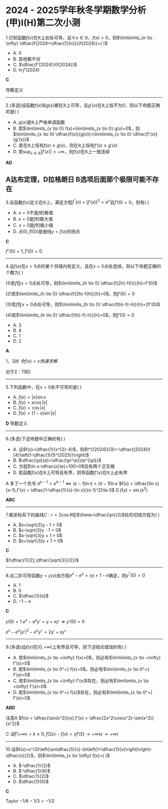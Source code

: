 # 2024 - 2025学年秋冬学期数学分析(甲)I(H)第二次小测


1.已知函数$f(x)$在$\mathbb{R}$上处处可导，且$\forall x \in \mathbb{R}$，$f(x)>0$，则$\lim\limits_{n \to \infty} \dfrac{f(2024+\dfrac{1}{n})}{f(2024)}=( )$

- A. 0
- B. 其他都不对
- C. $\dfrac{f'(2024)}{f(2024)}$
- D. $\ln f'(2024)$

**C** 

导数定义

---

2.(多选)设函数$f(x)$和$g(x)$都在$\mathbb{R}$上可导，且$g'(x)$在$\mathbb{R}$上恒不为0，则以下命题正确的是( )

- A. $g(x)$是$\mathbb{R}$上严格单调函数
- B. 若$\lim\limits_{x \to 0} f(x)=\lim\limits_{x \to 0} g(x)=0$，则$\lim\limits_{x \to 0} \dfrac{f(x)}{g(x)}=\lim\limits_{x \to 0} \dfrac{f'(x)}{g'(x)}$
- C. 若在$\mathbb{R}$上恒有$f(x) \geq g(x)$，则在$\mathbb{R}$上恒有$f'(x) \geq g'(x)$
- D. 若$\sup_{x \in \mathbb{R}}|f'(x)|<+\infty$，则$f(x)$在$\mathbb{R}$上一致连续

**AD**

A达布定理，D拉格朗日
B选项后面那个极限可能不存在
---

3.设函数$f(x)$定义在$\mathbb{R}$上，满足方程$f^{\prime \prime}(x)+(f'(x))^{2}=e^{x}$且$f'(0)=0$，则有( )

- A. $x = 0$不是$f$的极值
- B. $x = 0$是$f$的极大值
- C. $x = 0$是$f$的极小值
- D. 点$(0, f(0))$是曲线$y = f(x)$的拐点

**C**  

$f''(0) = 1,f'(0) = 0$

---

4.设$f(x)$在$x = 0$点的某个邻域内有定义，且在$x = 0$点处连续。则以下命题正确的个数为( )

(1)若$f$在$x = 0$点处可导，则$\lim\limits_{h \to 0} \dfrac{f(2h)-f(h)}{h}=f'(0)$

(2)若$\lim\limits_{h \to 0} \dfrac{f(2h)-f(h)}{h}=0$，则$f'(0)=0$

(3)若$f$在$x = 0$点处可导，则$\lim\limits_{h \to 0} \dfrac{f(h)-f(-h)}{h}=2f'(0)$

(4)若$\lim\limits_{h \to 0} \dfrac{f(h)-f(-h)}{h}=0$，则$f'(0)=0$

- A. 3
- B. 4
- C. 1
- D. 2

**A** 

1，3对 $令f(x) = x快速求解$

对于2：TBD

---

5.下列函数中，在$x = 0$处不可导的是( )

- A. $f(x)=|x| \sin x$
- B. $f(x)=x \cos |x|$
- C. $f(x)=\cos |x|$
- D. $f(x)=(1 - x) \sin |x|$

**D** 导数定义

---

6.(多选)下述命题中正确的有( )

- A. 设$f(x)=\dfrac{1}{x^{2}-4}$，则$f^{(2024)}(3)=-\dfrac{(2024)!}{4}\left(1-\dfrac{1}{5^{2025}}\right)$ 
- B. $\dfrac{\pi}{e}>\dfrac{\pi^{e}}{e^{\pi}}$
- C. 方程$\ln x-\dfrac{x}{e}+100=0$恰有两个正实根
- D. 若函数$f(x)$在$\mathbb{R}$上可导且有界，则导函数$f'(x)$在$\mathbb{R}$上必有界

A 多了一个负号
$\pi^{e-1}<e^{\pi-1}\iff(e-1)\ln\pi<(\pi-1)\ln e$
$f(x) = \dfrac{\ln x}{x-1},f'(x) = \dfrac{1-\dfrac{1}{x}-\ln x}{(x-1)^2}\le 0$
D $f(x) = \sin(x^2)$

**ABC**

---

7.极坐标系下的曲线$C: r = 2\cos\theta$在$\theta=\dfrac{\pi}{3}$处的切线方程为( )

- A. $x+\sqrt{3}y - 1 = 0$
- B. $x-\sqrt{3}y - 1 = 0$
- C. $x-\sqrt{3}y + 1 = 0$
- D. $x+\sqrt{3}y + 1 = 0$

**C**

$(\dfrac{1}{2},\dfrac{\sqrt{3}}{2})$

---

8.设二阶可导函数$y = y(x)$由方程$e^{x}-e^{y}=xy + 1 - e$确定，则$y^{\prime \prime}(0)=( )$

- A. 1
- B. 0
- C. $\dfrac{1}{e}$
- D. $-1 - e$

**C**

$y(0) = 1$
$e^x-e^yy' = y+xy'\Rightarrow y'(0) = 0$

$e^x-e^y(y')^2-e^yy'' = 2y'+ xy''$ 

---

9.(多选)设$f(x)$在$(0,+\infty)$上有界且可导，则下述结论错误的有( )

- A. 若$\lim\limits_{x \to +\infty} f(x)=0$，则必有$\lim\limits_{x \to +\infty} f'(x)=0$
- B. 若$\lim\limits_{x \to 0^+} f(x)=0$，则必有$\lim\limits_{x \to 0^+} f'(x)=0$
- C. 若$\lim\limits_{x \to +\infty} f'(x)$存在，则必有$\lim\limits_{x \to +\infty} f'(x)=0$
- D. 若$\lim\limits_{x \to 0^+} f(x)$存在，则必有$\lim\limits_{x \to 0^+} f'(x)=0$

**ABD**    

注意A $f(x) = \dfrac{\sin(x^2)}{x},f'(x) = \dfrac{2x^2\cos(x^2)-\sin(x^2)}{x^2}$

C $设f'(+\infty) = k\neq 0, f(2x)-f(x) = xf'(\xi)\to+\infty(x\to+\infty)$

---

10.设$f(x)=x^{3}\left(\sin\dfrac{1}{x}-\ln\left(1+\dfrac{1}{x}\right)\right)-\dfrac{x}{2}$，则$\lim\limits_{x \to \infty} f(x)=( )$

- A. $-\dfrac{1}{2}$
- B. $-\dfrac{1}{6}$
- C. $\dfrac{1}{2}$
- D. $\dfrac{1}{6}$

**C**   

Taylor $-1/6-1/3 = -1/2$  